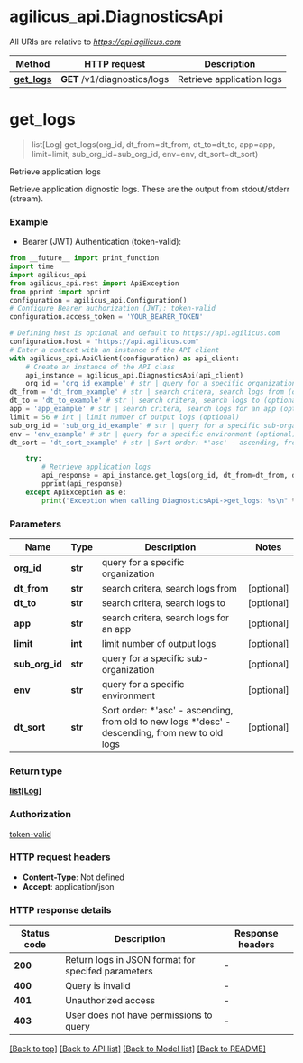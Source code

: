 # agilicus_api.DiagnosticsApi

All URIs are relative to *https://api.agilicus.com*

Method | HTTP request | Description
------------- | ------------- | -------------
[**get_logs**](DiagnosticsApi.md#get_logs) | **GET** /v1/diagnostics/logs | Retrieve application logs


# **get_logs**
> list[Log] get_logs(org_id, dt_from=dt_from, dt_to=dt_to, app=app, limit=limit, sub_org_id=sub_org_id, env=env, dt_sort=dt_sort)

Retrieve application logs

Retrieve application dignostic logs. These are the output from stdout/stderr (stream). 

### Example

* Bearer (JWT) Authentication (token-valid):
```python
from __future__ import print_function
import time
import agilicus_api
from agilicus_api.rest import ApiException
from pprint import pprint
configuration = agilicus_api.Configuration()
# Configure Bearer authorization (JWT): token-valid
configuration.access_token = 'YOUR_BEARER_TOKEN'

# Defining host is optional and default to https://api.agilicus.com
configuration.host = "https://api.agilicus.com"
# Enter a context with an instance of the API client
with agilicus_api.ApiClient(configuration) as api_client:
    # Create an instance of the API class
    api_instance = agilicus_api.DiagnosticsApi(api_client)
    org_id = 'org_id_example' # str | query for a specific organization
dt_from = 'dt_from_example' # str | search critera, search logs from (optional)
dt_to = 'dt_to_example' # str | search critera, search logs to (optional)
app = 'app_example' # str | search critera, search logs for an app (optional)
limit = 56 # int | limit number of output logs (optional)
sub_org_id = 'sub_org_id_example' # str | query for a specific sub-organization (optional)
env = 'env_example' # str | query for a specific environment (optional)
dt_sort = 'dt_sort_example' # str | Sort order: *'asc' - ascending, from old to new logs *'desc' - descending, from new to old logs  (optional)

    try:
        # Retrieve application logs
        api_response = api_instance.get_logs(org_id, dt_from=dt_from, dt_to=dt_to, app=app, limit=limit, sub_org_id=sub_org_id, env=env, dt_sort=dt_sort)
        pprint(api_response)
    except ApiException as e:
        print("Exception when calling DiagnosticsApi->get_logs: %s\n" % e)
```

### Parameters

Name | Type | Description  | Notes
------------- | ------------- | ------------- | -------------
 **org_id** | **str**| query for a specific organization | 
 **dt_from** | **str**| search critera, search logs from | [optional] 
 **dt_to** | **str**| search critera, search logs to | [optional] 
 **app** | **str**| search critera, search logs for an app | [optional] 
 **limit** | **int**| limit number of output logs | [optional] 
 **sub_org_id** | **str**| query for a specific sub-organization | [optional] 
 **env** | **str**| query for a specific environment | [optional] 
 **dt_sort** | **str**| Sort order: *&#39;asc&#39; - ascending, from old to new logs *&#39;desc&#39; - descending, from new to old logs  | [optional] 

### Return type

[**list[Log]**](Log.md)

### Authorization

[token-valid](../README.md#token-valid)

### HTTP request headers

 - **Content-Type**: Not defined
 - **Accept**: application/json

### HTTP response details
| Status code | Description | Response headers |
|-------------|-------------|------------------|
**200** | Return logs in JSON format for specifed parameters |  -  |
**400** | Query is invalid |  -  |
**401** | Unauthorized access |  -  |
**403** | User does not have permissions to query |  -  |

[[Back to top]](#) [[Back to API list]](../README.md#documentation-for-api-endpoints) [[Back to Model list]](../README.md#documentation-for-models) [[Back to README]](../README.md)

